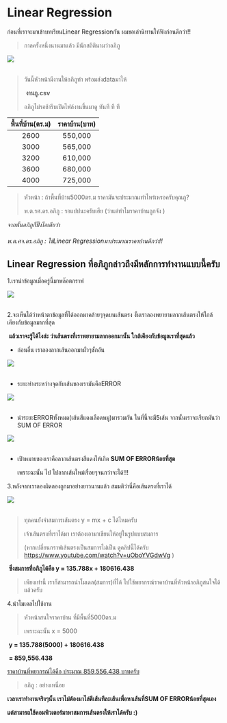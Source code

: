 # Linear Regression



ก่อนที่เราจะมาเข้าบทเรียนLinear Regressionกัน ผมขอเล่านิทานให้ฟังก่อนดีกว่า!!



> กาลครั้งหนึ่งนานมาแล้ว มีนักสถิตินามว่าอภิภู

<div class="img-caption">
    <img src="../img/content_images/21_linear_regression/lr1.JPG"/><br><br>
</div>

> วันนี้หัวหน้ามีงานให้อภิภูทำ พร้อมส่งdataมาให้
>
> ​					**งานภู.csv**
>
> อภิภูไม่รอช้ารีบเปิดไฟล์งานขึ้นมาดู ทันที ที ที



| พื้นที่บ้าน(ตร.ม) | ราคาบ้าน(บาท) |
| :----------: | :----------: |
|     2600     |   550,000    |
|     3000     |   565,000    |
|     3200     |   610,000    |
|     3600     |   680,000    |
|     4000     |   725,000    |

> หัวหน้า : ถ้าพื้นที่บ้าน5000ตร.ม ราคามันจะประมาณเท่าไหร่เหรอครับคุณภู?
>
> พ.ต.รศ.ดร.อภิภู : รอแปปนะครับเฮีย (ว่าแต่ทำไมราคาบ้านถูกจัง )







*จากนั้นอภิภูก็ปิ๊งไอเดียว่า*

###### พ.ต.ศจ.ดร.อภิภู : ใช้Linear Regressionมาประมาณราคาบ้านดีกว่า!!













## Linear Regression ที่อภิภูกล่าวถึงมีหลักการทำงานแบบนี้ครับ

1.เรานำข้อมูลเมื่อครู่นี้มาพล๊อตกราฟ

<div class="img-caption">
    <img src="../img/content_images/21_linear_regression/lr2.JPEG"/><br><br>
</div>



2.จะเห็นได้ว่าหน้าตาข้อมูลที่ได้ออกมาคล้ายๆจุดบนเส้นตรง งั้นเราลองพยายามลากเส้นตรงให้ใกล้เคียงกับข้อมูลมากที่สุด

​					**แล้วเราจะรู้ได้ไงล่ะ ว่าเส้นตรงที่เราพยายามลากออกมานั้น ใกล้เคียงกับข้อมูลเราที่สุดแล้ว**

- ก่อนอื่น เราลองลากเส้นออกมามั่วๆซักอัน

<div class="img-caption">
    <img src="../img/content_images/21_linear_regression/lr3.JPG"/><br><br>
</div>

- ระยะห่างระหว่างจุดกับเส้นของเรามันคือERROR

<div class="img-caption">
    <img src="../img/content_images/21_linear_regression/lr4.JPG"/><br><br>
</div>

- นำระยะERRORทั้งหมด(เส้นสีแดงเลือดหมู)มารวมกัน ในที่นี้จะมี5เส้น จากนั้นเราจะเรียกมันว่า SUM OF ERROR

<div class="img-caption">
    <img src="../img/content_images/21_linear_regression/lr5.JPG"/><br><br>
</div>

- เป้าหมายของเราคือลากเส้นตรงสีแดงให้เกิด **SUM OF ERRORน้อยที่สุด** 

  เพราะฉะนั้น ไป ไปลากเส้นใหม่เรื่อยๆจนกว่าจะได้!!!



3.หลังจากเราลองผิดลองถูกมาอย่างยาวนานแล้ว สมมติว่านี่คือเส้นตรงที่เราได้

<div class="img-caption">
    <img src="../img/content_images/21_linear_regression/lr6.JPG"/><br><br>
</div>

> ทุกคนยังจำสมการเส้นตรง y = mx + c ได้ไหมครับ
>
> เจ้าเส้นตรงที่เราได้มา เราต้องเอามาเขียนให้อยู่ในรูปแบบสมการ
>
> (หากเปลี่ยนกราฟเส้นตรงเป็นสมการไม่เป็น ดูคลิปนี้ได้ครับ https://www.youtube.com/watch?v=uOboYVGdwVg )

​												**ซึ่งสมการที่อภิภูได้คือ  y = 135.788x + 180616.438**

> เพียงเท่านี้ เราก็สามารถนำโมเดล(สมการ)ที่ได้ ไปใช้พยากรณ์ราคาบ้านที่หัวหน้าอภิภูสนใจได้แล้วครับ







4.นำโมเดลไปใช้งาน

> หัวหน้าสนใจราคาบ้าน ที่มีพื้นที่5000ตร.ม 
>
> เพราะฉะนั้น x = 5000

​													**y = 135.788(5000) + 180616.438** 

​												   	**= 859,556.438**

<u>ราคาบ้านที่พยากรณ์ได้คือ ประมาณ 859,556.438 บาทครับ</u>

> อภิภู : อย่างเหนื่อย









**เวลาเราทำงานจริงๆนั้น เราไม่ต้องมาไล่ตีเส้นทีละเส้นเพื่อหาเส้นที่SUM OF ERRORน้อยที่สุดเอง**

**แต่สามารถใช้คอมพิวเตอร์มาหาสมการเส้นตรงให้เราได้ครับ :)**

